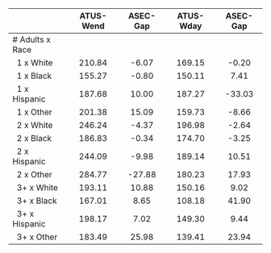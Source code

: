
|                      |    ATUS-Wend |     ASEC-Gap |    ATUS-Wday |     ASEC-Gap |
| -------------------- | :----------: | :----------: | :----------: | :----------: |
| # Adults x Race      |              |              |              |              |
| &nbsp;&nbsp;1 x White |       210.84 |        -6.07 |       169.15 |        -0.20 |
| &nbsp;&nbsp;1 x Black |       155.27 |        -0.80 |       150.11 |         7.41 |
| &nbsp;&nbsp;1 x Hispanic |       187.68 |        10.00 |       187.27 |       -33.03 |
| &nbsp;&nbsp;1 x Other |       201.38 |        15.09 |       159.73 |        -8.66 |
| &nbsp;&nbsp;2 x White |       246.24 |        -4.37 |       196.98 |        -2.64 |
| &nbsp;&nbsp;2 x Black |       186.83 |        -0.34 |       174.70 |        -3.25 |
| &nbsp;&nbsp;2 x Hispanic |       244.09 |        -9.98 |       189.14 |        10.51 |
| &nbsp;&nbsp;2 x Other |       284.77 |       -27.88 |       180.23 |        17.93 |
| &nbsp;&nbsp;3+ x White |       193.11 |        10.88 |       150.16 |         9.02 |
| &nbsp;&nbsp;3+ x Black |       167.01 |         8.65 |       108.18 |        41.90 |
| &nbsp;&nbsp;3+ x Hispanic |       198.17 |         7.02 |       149.30 |         9.44 |
| &nbsp;&nbsp;3+ x Other |       183.49 |        25.98 |       139.41 |        23.94 |

